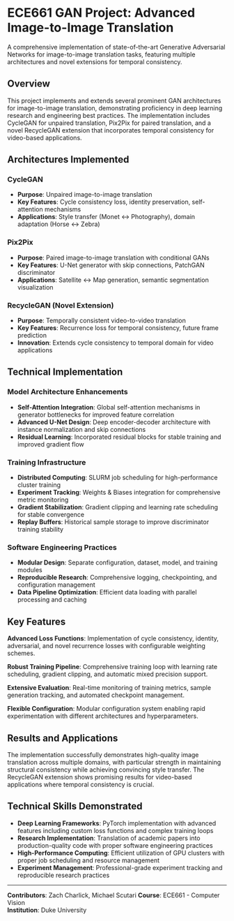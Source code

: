 # ECE661 GAN Project: Advanced Image-to-Image Translation

A comprehensive implementation of state-of-the-art Generative Adversarial Networks for image-to-image translation tasks, featuring multiple architectures and novel extensions for temporal consistency.

## Overview

This project implements and extends several prominent GAN architectures for image-to-image translation, demonstrating proficiency in deep learning research and engineering best practices. The implementation includes CycleGAN for unpaired translation, Pix2Pix for paired translation, and a novel RecycleGAN extension that incorporates temporal consistency for video-based applications.

## Architectures Implemented

### CycleGAN
- **Purpose**: Unpaired image-to-image translation
- **Key Features**: Cycle consistency loss, identity preservation, self-attention mechanisms
- **Applications**: Style transfer (Monet ↔ Photography), domain adaptation (Horse ↔ Zebra)

### Pix2Pix
- **Purpose**: Paired image-to-image translation with conditional GANs
- **Key Features**: U-Net generator with skip connections, PatchGAN discriminator
- **Applications**: Satellite ↔ Map generation, semantic segmentation visualization

### RecycleGAN (Novel Extension)
- **Purpose**: Temporally consistent video-to-video translation
- **Key Features**: Recurrence loss for temporal consistency, future frame prediction
- **Innovation**: Extends cycle consistency to temporal domain for video applications

## Technical Implementation

### Model Architecture Enhancements
- **Self-Attention Integration**: Global self-attention mechanisms in generator bottlenecks for improved feature correlation
- **Advanced U-Net Design**: Deep encoder-decoder architecture with instance normalization and skip connections
- **Residual Learning**: Incorporated residual blocks for stable training and improved gradient flow

### Training Infrastructure
- **Distributed Computing**: SLURM job scheduling for high-performance cluster training
- **Experiment Tracking**: Weights & Biases integration for comprehensive metric monitoring
- **Gradient Stabilization**: Gradient clipping and learning rate scheduling for stable convergence
- **Replay Buffers**: Historical sample storage to improve discriminator training stability

### Software Engineering Practices
- **Modular Design**: Separate configuration, dataset, model, and training modules
- **Reproducible Research**: Comprehensive logging, checkpointing, and configuration management
- **Data Pipeline Optimization**: Efficient data loading with parallel processing and caching

## Key Features

**Advanced Loss Functions**: Implementation of cycle consistency, identity, adversarial, and novel recurrence losses with configurable weighting schemes.

**Robust Training Pipeline**: Comprehensive training loop with learning rate scheduling, gradient clipping, and automatic mixed precision support.

**Extensive Evaluation**: Real-time monitoring of training metrics, sample generation tracking, and automated checkpoint management.

**Flexible Configuration**: Modular configuration system enabling rapid experimentation with different architectures and hyperparameters.

## Results and Applications

The implementation successfully demonstrates high-quality image translation across multiple domains, with particular strength in maintaining structural consistency while achieving convincing style transfer. The RecycleGAN extension shows promising results for video-based applications where temporal consistency is crucial.

## Technical Skills Demonstrated

- **Deep Learning Frameworks**: PyTorch implementation with advanced features including custom loss functions and complex training loops
- **Research Implementation**: Translation of academic papers into production-quality code with proper software engineering practices
- **High-Performance Computing**: Efficient utilization of GPU clusters with proper job scheduling and resource management
- **Experiment Management**: Professional-grade experiment tracking and reproducible research practices

---

**Contributors**: Zach Charlick, Michael Scutari
**Course**: ECE661 - Computer Vision  
**Institution**: Duke University

